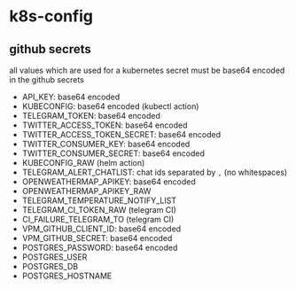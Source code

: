 # k8s-config

## github secrets

all values which are used for a kubernetes secret must be base64 encoded in the github secrets

- API_KEY: base64 encoded
- KUBECONFIG: base64 encoded (kubectl action)
- TELEGRAM_TOKEN: base64 encoded
- TWITTER_ACCESS_TOKEN: base64 encoded
- TWITTER_ACCESS_TOKEN_SECRET: base64 encoded
- TWITTER_CONSUMER_KEY: base64 encoded
- TWITTER_CONSUMER_SECRET: base64 encoded
- KUBECONFIG_RAW (helm action)
- TELEGRAM_ALERT_CHATLIST: chat ids separated by `,` (no whitespaces)
- OPENWEATHERMAP_APIKEY: base64 encoded
- OPENWEATHERMAP_APIKEY_RAW
- TELEGRAM_TEMPERATURE_NOTIFY_LIST
- TELEGRAM_CI_TOKEN_RAW (telegram CI)
- CI_FAILURE_TELEGRAM_TO (telegram CI)
- VPM_GITHUB_CLIENT_ID: base64 encoded
- VPM_GITHUB_SECRET: base64 encoded
- POSTGRES_PASSWORD: base64 encoded
- POSTGRES_USER
- POSTGRES_DB
- POSTGRES_HOSTNAME
